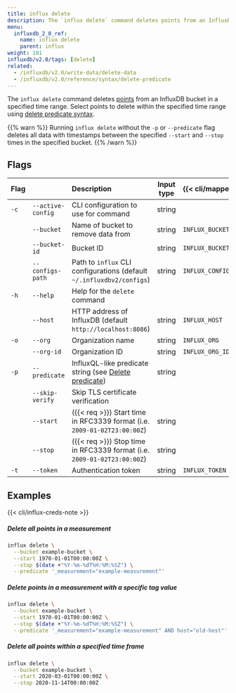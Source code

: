 ```yaml
---
title: influx delete
description: The `influx delete` command deletes points from an InfluxDB bucket.
menu:
  influxdb_2_0_ref:
    name: influx delete
    parent: influx
weight: 101
influxdb/v2.0/tags: [delete]
related:
  - /influxdb/v2.0/write-data/delete-data
  - /influxdb/v2.0/reference/syntax/delete-predicate
---
```


The `influx delete` command deletes [points](/influxdb/v2.0/reference/glossary/#point)
from an InfluxDB bucket in a specified time range.
Select points to delete within the specified time range using [delete predicate syntax](/influxdb/v2.0/reference/syntax/delete-predicate).

{{% warn %}}
Running `influx delete` without the `-p` or `--predicate` flag deletes all data with timestamps between the specified
`--start` and `--stop` times in the specified bucket.
{{% /warn %}}

## Flags
| Flag |                   | Description                                                                                               | Input type | {{< cli/mapped >}}   |
|:---- |:---               |:-----------                                                                                               |:----------:|:------------------   |
| `-c` | `--active-config` | CLI configuration to use for command                                                                      | string     |                      |
|      | `--bucket`        | Name of bucket to remove data from                                                                        | string     | `INFLUX_BUCKET_NAME` |
|      | `--bucket-id`     | Bucket ID                                                                                                 | string     | `INFLUX_BUCKET_ID`   |
|      | `--configs-path`  | Path to `influx` CLI configurations (default `~/.influxdbv2/configs`)                                     | string     |`INFLUX_CONFIGS_PATH` |
| `-h` | `--help`          | Help for the `delete` command                                                                             |            |                      |
|      | `--host`          | HTTP address of InfluxDB (default `http://localhost:8086`)                                                | string     | `INFLUX_HOST`        |
| `-o` | `--org`           | Organization name                                                                                         | string     | `INFLUX_ORG`         |
|      | `--org-id`        | Organization ID                                                                                           | string     | `INFLUX_ORG_ID`      |
| `-p` | `--predicate`     | InfluxQL-like predicate string (see [Delete predicate](/influxdb/v2.0/reference/syntax/delete-predicate)) | string     |                      |
|      | `--skip-verify`   | Skip TLS certificate verification                                                                         |            |                      |
|      | `--start`         | ({{< req >}}) Start time in RFC3339 format (i.e. `2009-01-02T23:00:00Z`)                                  | string     |                      |
|      | `--stop`          | ({{< req >}}) Stop time in RFC3339 format (i.e. `2009-01-02T23:00:00Z`)                                   | string     |                      |
| `-t` | `--token`         | Authentication token                                                                                      | string     | `INFLUX_TOKEN`       |

## Examples

{{< cli/influx-creds-note >}}

##### Delete all points in a measurement
```sh
influx delete \
  --bucket example-bucket \
  --start 1970-01-01T00:00:00Z \
  --stop $(date +"%Y-%m-%dT%H:%M:%SZ") \
  --predicate '_measurement="example-measurement"'
```

##### Delete points in a measurement with a specific tag value
```sh
influx delete \
  --bucket example-bucket \
  --start 1970-01-01T00:00:00Z \
  --stop $(date +"%Y-%m-%dT%H:%M:%SZ") \
  --predicate '_measurement="example-measurement" AND host="old-host"'
```

##### Delete all points within a specified time frame
```sh
influx delete \
  --bucket example-bucket \
  --start 2020-03-01T00:00:00Z \
  --stop 2020-11-14T00:00:00Z
```